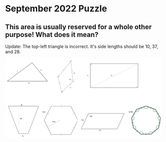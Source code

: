 # September 2022 Puzzle

## This area is usually reserved for a whole other purpose!  What does it mean?

Update: The top-left triangle is incorrect.  It's side lengths should be 10, 37, and 28.

![](shapes.png)

